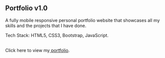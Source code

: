 ## Portfolio v1.0

A fully mobile responsive personal portfolio website that showcases all my skills and the projects that I have done.

Tech Stack: HTML5, CSS3, Bootstrap, JavaScript.

</br>
Click here to view my<a href="http://saiteja-erukude.github.io/Portfolio"> portfolio</a>.
